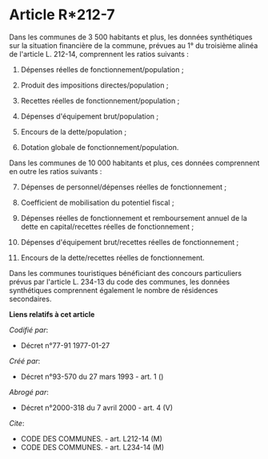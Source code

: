 # Article R*212-7

Dans les communes de 3 500 habitants et plus, les données synthétiques sur la situation financière de la commune, prévues au
1° du troisième alinéa de l'article L. 212-14, comprennent les ratios suivants :

1. Dépenses réelles de fonctionnement/population ;

2. Produit des impositions directes/population ;

3. Recettes réelles de fonctionnement/population ;

4. Dépenses d'équipement brut/population ;

5. Encours de la dette/population ;

6. Dotation globale de fonctionnement/population.

Dans les communes de 10 000 habitants et plus, ces données comprennent en outre les ratios suivants :

7. Dépenses de personnel/dépenses réelles de fonctionnement ;

8. Coefficient de mobilisation du potentiel fiscal ;

9. Dépenses réelles de fonctionnement et remboursement annuel de la dette en capital/recettes réelles de fonctionnement ;

10. Dépenses d'équipement brut/recettes réelles de fonctionnement ;

11. Encours de la dette/recettes réelles de fonctionnement.

Dans les communes touristiques bénéficiant des concours particuliers prévus par l'article L. 234-13 du code des communes, les
données synthétiques comprennent également le nombre de résidences secondaires.

**Liens relatifs à cet article**

_Codifié par_:

  - Décret n°77-91 1977-01-27

_Créé par_:

  - Décret n°93-570 du 27 mars 1993 - art. 1 ()

_Abrogé par_:

  - Décret n°2000-318 du 7 avril 2000 - art. 4 (V)

_Cite_:

  - CODE DES COMMUNES. - art. L212-14 (M)
  - CODE DES COMMUNES. - art. L234-14 (M)
